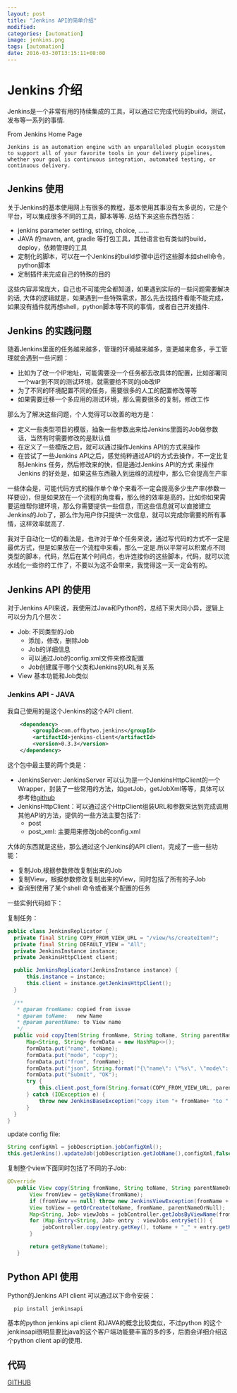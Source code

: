 ```yaml
---
layout: post
title: "Jenkins API的简单介绍"
modified:
categories: [automation]
image: jenkins.png
tags: [automation]
date: 2016-03-30T13:15:11+08:00
---
```


# Jenkins 介绍

Jenkins是一个非常有用的持续集成的工具，可以通过它完成代码的build，测试，发布等一系列的事情.

From Jenkins Home Page

```
Jenkins is an automation engine with an unparalleled plugin ecosystem to support all of your favorite tools in your delivery pipelines, whether your goal is continuous integration, automated testing, or continuous delivery.
```


## Jenkins 使用

关于Jenkins的基本使用网上有很多的教程，基本使用其事没有太多说的，它是个平台，可以集成很多不同的工具，脚本等等.
总结下来这些东西包括：

- jenkins parameter setting, string, choice, ......
- JAVA 的maven, ant, gradle 等打包工具，其他语言也有类似的build，deploy，依赖管理的工具
- 定制化的脚本，可以在一个Jenkins的build步骤中运行这些脚本如shell命令，python脚本
- 定制插件来完成自己的特殊的目的

这些内容非常庞大，自己也不可能完全都知道，如果遇到实际的一些问题需要解决的话,
大体的逻辑就是，如果遇到一些特殊需求，那么先去找插件看能不能完成，如果没有插件就再想shell，python脚本等不同的事情，或者自己开发插件.

## Jenkins 的实践问题

随着Jenkins里面的任务越来越多，管理的环境越来越多，变更越来愈多，手工管理就会遇到一些问题：

- 比如为了改一个IP地址，可能需要没一个任务都去改具体的配置，比如部署同一个war到不同的测试环境，就需要给不同的job改IP
- 为了不同的环境配置不同的任务，需要很多的人工的配置修改等等
- 如果需要迁移一个多应用的测试环境，那么需要很多的复制，修改工作

那么为了解决这些问题，个人觉得可以改善的地方是：
- 定义一些类型项目的模版，抽象一些参数出来给Jenkins里面的Job做参数话，当然有时需要修改的是默认值
- 在定义了一些模版之后，就可以通过操作Jenkins API的方式来操作
- 在尝试了一些Jenkins API之后，感觉纯粹通过API的方式去操作，不一定比复制Jenkins 任务，然后修改来的快，但是通过Jenkins API的方式
  来操作Jenkins 的好处是，如果这些东西融入到运维的流程中，那么它会提高生产率

一些体会是，可能代码方式的操作单个单个来看不一定会提高多少生产率(参数一样要设)，但是如果放在一个流程的角度看，那么他的效率是高的，比如你如果需要运维帮你建环境，那么你需要提供一些信息，而这些信息就可以直接建立Jenkins的Job了，那么作为用户你只提供一次信息，就可以完成你需要的所有事情，这样效率就高了.

我对于自动化一切的看法是，也许对于单个任务来说，通过写代码的方式不一定是最优方式，但是如果放在一个流程中来看，那么一定是.所以平常可以积累点不同类型的脚本，代码，然后在某个时间点，也许连接你的这些脚本，代码，就可以流水线化一些你的工作了，不要以为这不会带来，我觉得这一天一定会有的。

## Jenkins API 的使用

对于Jenkins API来说，我使用过Java和Python的，总结下来大同小异，逻辑上可以分为几个层次：

- Job: 不同类型的Job
  * 添加，修改，删除Job
  * Job的详细信息
  * 可以通过Job的config.xml文件来修改配置
  * Job创建属于哪个父类和Jenkins的URL有关系
- View
  基本功能和Job类似

### Jenkins API - JAVA

我自己使用的是这个Jenkins的这个API client.

```xml
    <dependency>
        <groupId>com.offbytwo.jenkins</groupId>
        <artifactId>jenkins-client</artifactId>
        <version>0.3.3</version>
    </dependency>
```

 这个包中最主要的两个类是：

- JenkinsServer: JenkinsServer 可以认为是一个JenkinsHttpClient的一个Wrapper，封装了一些常用的方法，如getJob，getJobXml等等，具体可以参考他[github](https://github.com/RisingOak/jenkins-client)
- JenkinsHttpClient：可以通过这个HttpClient组装URL和参数来达到完成调用其他API的方法，提供的一些方法主要包括了:
  - post
  - post_xml: 主要用来修改job的config.xml

大体的东西就是这些，那么通过这个Jenkins的API client，完成了一些一些功能：

- 复制Job,根据参数修改复制出来的Job
- 复制View，根据参数修改复制出来的View，同时包括了所有的子Job
- 查询到使用了某个shell 命令或者某个配置的任务

一些实例代码如下：

复制任务：

```java
public class JenkinsReplicator {
  private final String COPY_FROM_VIEW_URL = "/view/%s/createItem?";
  private final String DEFAULT_VIEW = "All";
  private JenkinsInstance instance;
  private JenkinsHttpClient client;

  public JenkinsReplicator(JenkinsInstance instance) {
      this.instance = instance;
      this.client = instance.getJenkinsHttpClient();
  }

  /**
   * @param fromName: copied from issue
   * @param toName:   new Name
   * @param parentName: to View name
   */
  public void copyItem(String fromName, String toName, String parentName) {
      Map<String, String> formData = new HashMap<>();
      formData.put("name", toName);
      formData.put("mode", "copy");
      formData.put("from", fromName);
      formData.put("json", String.format("{\"name\": \"%s\", \"mode\": \"copy\", \"from\": \"%s\"}", toName, fromName));
      formData.put("Submit", "OK");
      try {
          this.client.post_form(String.format(COPY_FROM_VIEW_URL, parentName), formData, false);
      } catch (IOException e) {
          throw new JenkinsBaseException("copy item "+ fromName+ "to " + toName+" in view " + parentName + " failed", e);
      }
  }
}
```

update config file:

```java
String configXml = jobDescription.jobConfigXml();
this.getJenkins().updateJob(jobDescription.getJobName(),configXml,false);
```

复制整个view下面同时包括了不同的子Job:

```java
@Override
   public View copy(String fromName, String toName, String parentNameOrNull) {
       View fromView = getByName(fromName);
       if (fromView == null) throw new JenkinsViewException(fromName + "view is not found,can't copy from it!");
       View toView = getOrCreate(toName, fromName, parentNameOrNull);
       Map<String, Job> viewJobs = jobController.getJobsByViewName(fromName);
       for (Map.Entry<String, Job> entry : viewJobs.entrySet()) {
           jobController.copy(entry.getKey(), toName + "_" + entry.getKey(), toView.getName());
       }

       return getByName(toName);
   }

```

## Python API 使用

Python的Jenkins API client 可以通过以下命令安装：

```sh
  pip install jenkinsapi
```

基本的python jenkins api client 和JAVA的概念比较类似，不过python 的这个jenkinsapi很明显要比java的这个客户端功能要丰富的多的多，后面会详细介绍这个python client api的使用.

## 代码

[GITHUB](https://github.com/testless/jenkins-controller.git)
